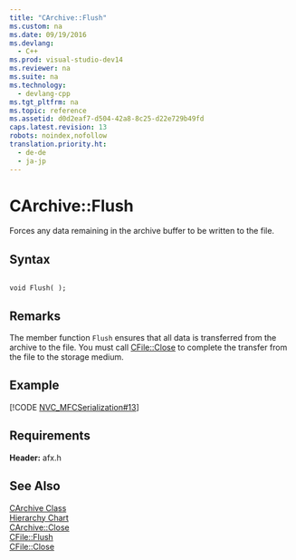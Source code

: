 ```yaml
---
title: "CArchive::Flush"
ms.custom: na
ms.date: 09/19/2016
ms.devlang: 
  - C++
ms.prod: visual-studio-dev14
ms.reviewer: na
ms.suite: na
ms.technology: 
  - devlang-cpp
ms.tgt_pltfrm: na
ms.topic: reference
ms.assetid: d0d2eaf7-d504-42a8-8c25-d22e729b49fd
caps.latest.revision: 13
robots: noindex,nofollow
translation.priority.ht: 
  - de-de
  - ja-jp
---
```

# CArchive::Flush
Forces any data remaining in the archive buffer to be written to the file.  
  
## Syntax  
  
```  
  
void Flush( );  
```  
  
## Remarks  
 The member function `Flush` ensures that all data is transferred from the archive to the file. You must call [CFile::Close](../vs140/CFile--Close.md) to complete the transfer from the file to the storage medium.  
  
## Example  
 [!CODE [NVC_MFCSerialization#13](../CodeSnippet/VS_Snippets_Cpp/NVC_MFCSerialization#13)]  
  
## Requirements  
 **Header:** afx.h  
  
## See Also  
 [CArchive Class](../vs140/CArchive-Class.md)   
 [Hierarchy Chart](../vs140/Hierarchy-Chart.md)   
 [CArchive::Close](../vs140/CArchive--Close.md)   
 [CFile::Flush](../vs140/CFile--Flush.md)   
 [CFile::Close](../vs140/CFile--Close.md)